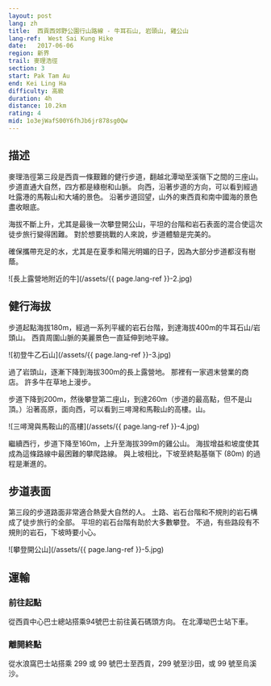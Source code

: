 ```yaml
---
layout: post
lang: zh
title:  西貢西郊野公園行山路線 - 牛耳石山, 岩頭山, 雞公山
lang-ref:  West Sai Kung Hike
date:   2017-06-06
region: 新界
trail: 麥理浩徑
section: 3
start: Pak Tam Au
end: Kei Ling Ha
difficulty: 高級
duration: 4h
distance: 10.2km
rating: 4
mid: 1o3ejWafS00Y6fhJb6jr878sg0Qw
---
```

## 描述

麥理浩徑第三段是西貢一條艱難的健行步道，翻越北潭坳至溪嶺下之間的三座山。 步道直通大自然，四方都是綠樹和山脈。 向西，沿著步道的方向，可以看到經過吐露港的馬鞍山和大埔的景色。 沿著步道回望，山外的東西貢和南中國海的景色盡收眼底。

海拔不斷上升，尤其是最後一次攀登開公山，平坦的台階和岩石表面的混合使這次徒步旅行變得困難。 對於想要挑戰的人來說，步道體驗是完美的。

確保攜帶充足的水，尤其是在夏季和陽光明媚的日子，因為大部分步道都沒有樹蔭。

![長上露營地附近的牛](/assets/{{ page.lang-ref }}-2.jpg)

## 健行海拔

步道起點海拔180m，經過一系列平緩的岩石台階，到達海拔400m的牛耳石山/岩頭山。 西貢周圍山脈的美麗景色一直延伸到地平線。

![初登牛乙石山](/assets/{{ page.lang-ref }}-3.jpg)

過了岩頭山，逐漸下降到海拔300m的長上露營地。 那裡有一家週末營業的商店。 許多牛在草地上漫步。

步道下降到200m，然後攀登第二座山，到達260m（步道的最高點，但不是山頂。）沿著高原，面向西，可以看到三噚灣和馬鞍山的高樓。山。

![三噚灣與馬鞍山的高樓](/assets/{{ page.lang-ref }}-4.jpg)

繼續西行，步道下降至160m，上升至海拔399m的雞公山。 海拔增益和坡度使其成為這條路線中最困難的攀爬路線。 與上坡相比，下坡至終點基嶺下 (80m) 的過程是漸進的。

## 步道表面

第三段的步道路面非常適合熱愛大自然的人。 土路、岩石台階和不規則的岩石構成了徒步旅行的全部。 平坦的岩石台階有助於大多數攀登。 不過，有些路段有不規則的岩石，下坡時要小心。

![攀登開公山](/assets/{{ page.lang-ref }}-5.jpg)

## 運輸

### 前往起點

從西貢中心巴士總站搭乘94號巴士前往黃石碼頭方向。 在北潭坳巴士站下車。

### 離開終點

從水浪窩巴士站搭乘 299 或 99 號巴士至西貢，299 號至沙田，或 99 號至烏溪沙。